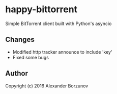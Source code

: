 happy-bittorrent
===========

Simple BitTorrent client built with Python's asyncio

Changes
------

- Modified http tracker announce to include 'key'
- Fixed some bugs


Author
------

Copyright (c) 2016 Alexander Borzunov
